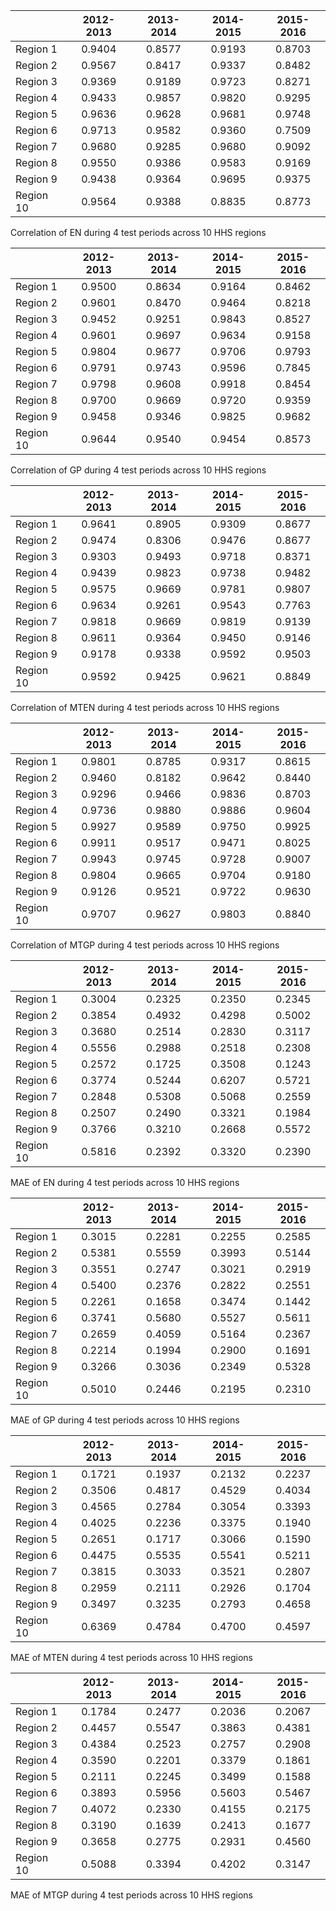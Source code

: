 
| | 2012-2013 | 2013-2014 | 2014-2015 | 2015-2016 |
| :---      | :---:  | :---:  | :---:  | :---:  |
| Region 1  | 0.9404 | 0.8577 | 0.9193 | 0.8703 |
| Region 2  | 0.9567 | 0.8417 | 0.9337 | 0.8482 |
| Region 3  | 0.9369 | 0.9189 | 0.9723 | 0.8271 |
| Region 4  | 0.9433 | 0.9857 | 0.9820 | 0.9295 |
| Region 5  | 0.9636 | 0.9628 | 0.9681 | 0.9748 |
| Region 6  | 0.9713 | 0.9582 | 0.9360 | 0.7509 |
| Region 7  | 0.9680 | 0.9285 | 0.9680 | 0.9092 |
| Region 8  | 0.9550 | 0.9386 | 0.9583 | 0.9169 |
| Region 9  | 0.9438 | 0.9364 | 0.9695 | 0.9375 |
| Region 10 | 0.9564 | 0.9388 | 0.8835 | 0.8773 |
Correlation of EN during 4 test periods across 10 HHS regions

| | 2012-2013 | 2013-2014 | 2014-2015 | 2015-2016 |
| :---      | :---:  | :---:  | :---:  | :---:  |
| Region 1  | 0.9500 | 0.8634 | 0.9164 | 0.8462 |
| Region 2  | 0.9601 | 0.8470 | 0.9464 | 0.8218 |
| Region 3  | 0.9452 | 0.9251 | 0.9843 | 0.8527 |
| Region 4  | 0.9601 | 0.9697 | 0.9634 | 0.9158 |
| Region 5  | 0.9804 | 0.9677 | 0.9706 | 0.9793 |
| Region 6  | 0.9791 | 0.9743 | 0.9596 | 0.7845 |
| Region 7  | 0.9798 | 0.9608 | 0.9918 | 0.8454 |
| Region 8  | 0.9700 | 0.9669 | 0.9720 | 0.9359 |
| Region 9  | 0.9458 | 0.9346 | 0.9825 | 0.9682 |
| Region 10 | 0.9644 | 0.9540 | 0.9454 | 0.8573 |
Correlation of GP during 4 test periods across 10 HHS regions


| | 2012-2013 | 2013-2014 | 2014-2015 | 2015-2016 |
| :---      | :---:  | :---:  | :---:  | :---:  |
| Region 1  | 0.9641 | 0.8905 | 0.9309 | 0.8677 |
| Region 2  | 0.9474 | 0.8306 | 0.9476 | 0.8677 |
| Region 3  | 0.9303 | 0.9493 | 0.9718 | 0.8371 |
| Region 4  | 0.9439 | 0.9823 | 0.9738 | 0.9482 |
| Region 5  | 0.9575 | 0.9669 | 0.9781 | 0.9807 |
| Region 6  | 0.9634 | 0.9261 | 0.9543 | 0.7763 |
| Region 7  | 0.9818 | 0.9669 | 0.9819 | 0.9139 |
| Region 8  | 0.9611 | 0.9364 | 0.9450 | 0.9146 |
| Region 9  | 0.9178 | 0.9338 | 0.9592 | 0.9503 |
| Region 10 | 0.9592 | 0.9425 | 0.9621 | 0.8849 |
Correlation of MTEN during 4 test periods across 10 HHS regions

| | 2012-2013 | 2013-2014 | 2014-2015 | 2015-2016 |
| :---      | :---:  | :---:  | :---:  | :---:  |
| Region 1  | 0.9801 | 0.8785 | 0.9317 | 0.8615 |
| Region 2  | 0.9460 | 0.8182 | 0.9642 | 0.8440 |
| Region 3  | 0.9296 | 0.9466 | 0.9836 | 0.8703 |
| Region 4  | 0.9736 | 0.9880 | 0.9886 | 0.9604 |
| Region 5  | 0.9927 | 0.9589 | 0.9750 | 0.9925 |
| Region 6  | 0.9911 | 0.9517 | 0.9471 | 0.8025 |
| Region 7  | 0.9943 | 0.9745 | 0.9728 | 0.9007 |
| Region 8  | 0.9804 | 0.9665 | 0.9704 | 0.9180 |
| Region 9  | 0.9126 | 0.9521 | 0.9722 | 0.9630 |
| Region 10 | 0.9707 | 0.9627 | 0.9803 | 0.8840 |
Correlation of MTGP during 4 test periods across 10 HHS regions

| | 2012-2013 | 2013-2014 | 2014-2015 | 2015-2016 |
| :---      | :---:  | :---:  | :---:  | :---:  |
| Region 1  | 0.3004 | 0.2325 | 0.2350 | 0.2345 |
| Region 2  | 0.3854 | 0.4932 | 0.4298 | 0.5002 |
| Region 3  | 0.3680 | 0.2514 | 0.2830 | 0.3117 |
| Region 4  | 0.5556 | 0.2988 | 0.2518 | 0.2308 |
| Region 5  | 0.2572 | 0.1725 | 0.3508 | 0.1243 |
| Region 6  | 0.3774 | 0.5244 | 0.6207 | 0.5721 |
| Region 7  | 0.2848 | 0.5308 | 0.5068 | 0.2559 |
| Region 8  | 0.2507 | 0.2490 | 0.3321 | 0.1984 |
| Region 9  | 0.3766 | 0.3210 | 0.2668 | 0.5572 |
| Region 10 | 0.5816 | 0.2392 | 0.3320 | 0.2390 |
MAE of EN during 4 test periods across 10 HHS regions

| | 2012-2013 | 2013-2014 | 2014-2015 | 2015-2016 |
| :---      | :---:  | :---:  | :---:  | :---:  |
| Region 1  | 0.3015 | 0.2281 | 0.2255 | 0.2585 |
| Region 2  | 0.5381 | 0.5559 | 0.3993 | 0.5144 |
| Region 3  | 0.3551 | 0.2747 | 0.3021 | 0.2919 |
| Region 4  | 0.5400 | 0.2376 | 0.2822 | 0.2551 |
| Region 5  | 0.2261 | 0.1658 | 0.3474 | 0.1442 |
| Region 6  | 0.3741 | 0.5680 | 0.5527 | 0.5611 |
| Region 7  | 0.2659 | 0.4059 | 0.5164 | 0.2367 |
| Region 8  | 0.2214 | 0.1994 | 0.2900 | 0.1691 |
| Region 9  | 0.3266 | 0.3036 | 0.2349 | 0.5328 |
| Region 10 | 0.5010 | 0.2446 | 0.2195 | 0.2310 |
MAE of GP during 4 test periods across 10 HHS regions


| | 2012-2013 | 2013-2014 | 2014-2015 | 2015-2016 |
| :---      | :---:  | :---:  | :---:  | :---:  |
| Region 1  |  0.1721 | 0.1937 | 0.2132 | 0.2237 |
| Region 2  |  0.3506 | 0.4817 | 0.4529 | 0.4034 |
| Region 3  |  0.4565 | 0.2784 | 0.3054 | 0.3393 |
| Region 4  |  0.4025 | 0.2236 | 0.3375 | 0.1940 |
| Region 5  |  0.2651 | 0.1717 | 0.3066 | 0.1590 |
| Region 6  |  0.4475 | 0.5535 | 0.5541 | 0.5211 |
| Region 7  |  0.3815 | 0.3033 | 0.3521 | 0.2807 |
| Region 8  |  0.2959 | 0.2111 | 0.2926 | 0.1704 |
| Region 9  |  0.3497 | 0.3235 | 0.2793 | 0.4658 |
| Region 10 |  0.6369 | 0.4784 | 0.4700 | 0.4597 |
MAE of MTEN during 4 test periods across 10 HHS regions

| | 2012-2013 | 2013-2014 | 2014-2015 | 2015-2016 |
| :---      | :---:  | :---:  | :---:  | :---:  |
| Region 1  | 0.1784 | 0.2477 | 0.2036 | 0.2067 | 
| Region 2  | 0.4457 | 0.5547 | 0.3863 | 0.4381 |
| Region 3  | 0.4384 | 0.2523 | 0.2757 | 0.2908 |
| Region 4  | 0.3590 | 0.2201 | 0.3379 | 0.1861 |
| Region 5  | 0.2111 | 0.2245 | 0.3499 | 0.1588 |
| Region 6  | 0.3893 | 0.5956 | 0.5603 | 0.5467 |
| Region 7  | 0.4072 | 0.2330 | 0.4155 | 0.2175 |
| Region 8  | 0.3190 | 0.1639 | 0.2413 | 0.1677 |
| Region 9  | 0.3658 | 0.2775 | 0.2931 | 0.4560 |
| Region 10 | 0.5088 | 0.3394 | 0.4202 | 0.3147 |
MAE of MTGP during 4 test periods across 10 HHS regions

